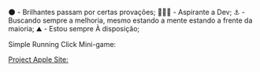 
🌑 - Brilhantes passam por certas provações;
👨🏾‍💻 - Aspirante a Dev;
⚓ - Buscando sempre a melhoria, mesmo estando a mente estando a frente da maioria;
⛰️ - Estou sempre À disposição;

Simple Running Click Mini-game:
<a href="danielfalcaovt.github.io/BrokenHeart">

Project Apple Site:

<a href="danielfalcaovt.github.io/projetoapple">


